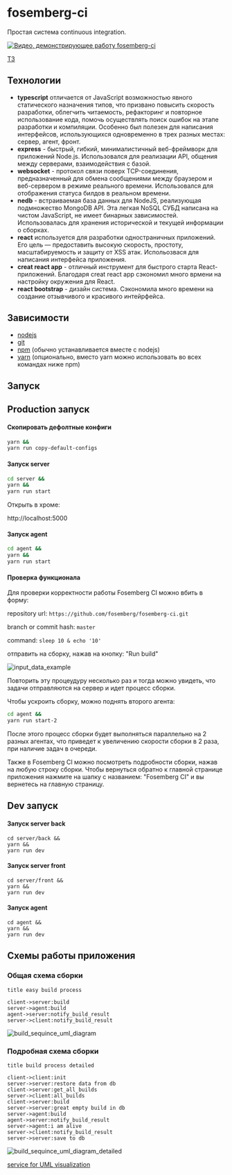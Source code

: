 # fosemberg-ci
Простая система continuous integration.

[![Видео, демонстрирующее работу fosemberg-ci](docs/video_preview_img.png?1)](https://yadi.sk/i/9SPnjGzA13iNAA)

[ТЗ](docs/TASK.md)

## Технологии

- **typescript** отличается от JavaScript возможностью явного статического назначения типов, что призвано повысить скорость разработки, облегчить читаемость, рефакторинг и повторное использование кода, помочь осуществлять поиск ошибок на этапе разработки и компиляции. Особенно был полезен для написания интерфейсов, использующихся одновременно в трех разных местах: сервер, агент, фронт.
- **express** - быстрый, гибкий, минималистичный веб-фреймворк для приложений Node.js. Использовался для реализации API, общения между серверами, взаимодействия с базой.
- **websocket** - протокол связи поверх TCP-соединения, предназначенный для обмена сообщениями между браузером и веб-сервером в режиме реального времени. Использовался для отображения статуса билдов в реальном времени.
- **nedb** - встраиваемая база данных для NodeJS, реализующая подмножество MongoDB API. Эта легкая NoSQL СУБД написана на чистом JavaScript, не имеет бинарных зависимостей. Использовалась для хранения исторической и текущей информации о сборках.
- **react** используется для разработки одностраничных приложений. Его цель — предоставить высокую скорость, простоту, масштабируемость и защиту от XSS атак. Испольозвася для написания интерфейса приложения.
- **creat react app** - отличный инструмент для быстрого старта React-приложений. Благодаря creat react app сэкономил много врмени на настройку окружения для React.
- **react bootstrap** - дизайн система. Сэкономила много времени на создание отзывчивого и красивого интейрфейса.

## Зависимости

- [nodejs](https://nodejs.org/en/)
- [git](https://git-scm.com/downloads)
- [npm](https://www.npmjs.com/get-npm) (обычно устанавливается вместе с nodejs)
- [yarn](https://www.npmjs.com/package/yarn) (опционально, вместо yarn можно использовать во всех командах ниже npm)

## Запуск

## Production запуск

#### Скопировать дефолтные конфиги

```bash
yarn &&
yarn run copy-default-configs
```

#### Запуск server

```bash
cd server &&
yarn &&
yarn run start
```

Открыть в хроме:

http://localhost:5000 

#### Запуск agent

```bash
cd agent &&
yarn &&
yarn run start
```

#### Проверка функционала

Для проверки корректности работы Fosemberg CI можно вбить в форму:

repository url: ```https://github.com/fosemberg/fosemberg-ci.git```

branch or commit hash: ```master```

command: ```sleep 10 & echo '10'```

отправить на сборку, нажав на кнопку: "Run build"

![input_data_example](docs/input_data_example.png)

Повторить эту процеудуру несколько раз и тогда можно увидеть, что задачи отправляются на сервер и идет процесс сборки.

Чтобы ускроить сборку, можно поднять второго агента:

```bash
cd agent &&
yarn run start-2
```

После этого процесс сборки будет выполняться параллельно на 2 разных агентах, что приведет к увеличению скорости сборки в 2 раза, при наличие задач в очереди.

Также в Fosemberg CI можно посмотреть подробности сборки, нажав на любую строку сборки. Чтобы вернуться обратно к главной странице приложения нажмите на шапку с названием: "Fosemberg CI" и вы вернетесь на главную страницу.

## Dev запуск

#### Запуск server back

```npm
cd server/back &&
yarn &&
yarn run dev
```

#### Запуск server front

```npm
cd server/front &&
yarn &&
yarn run dev
```

#### Запуск agent

```npm
cd agent &&
yarn &&
yarn run dev
```

## Схемы работы приложения

### Общая схема сборки

```
title easy build process

client->server:build
server->agent:build
agent->server:notify_build_result
server->client:notify_build_result
```

![build_sequince_uml_diagram](docs/build_sequince_uml_diagram.png)

### Подробная схема сборки

```
title build process detailed

client->client:init
server->server:restore data from db
client->server:get_all_builds
server->client:all_builds
client->server:build
server->server:great empty build in db
server->agent:build
agent->server:notify_build_result
server->agent:i am alive
server->client:notify_build_result
server->server:save to db
```

![build_sequince_uml_diagram_detailed](docs/build_sequince_uml_diagram_detailed.png)

[service for UML visualization](https://sequencediagram.org/)